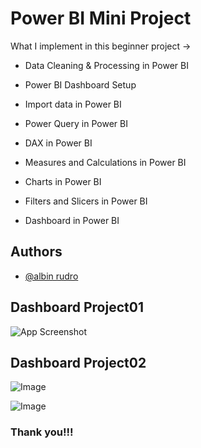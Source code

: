 
# Power BI Mini Project

What I implement in this beginner project ->

- Data Cleaning & Processing in Power BI

- Power BI Dashboard Setup

- Import data in Power BI

- Power Query in Power BI

- DAX in Power BI

- Measures and Calculations in Power BI

- Charts in Power BI

- Filters and Slicers in Power BI

- Dashboard in Power BI 


## Authors

- [@albin rudro](https://github.com/albrud199)


## Dashboard Project01

![App Screenshot](https://github.com/user-attachments/assets/c39b7772-8aeb-434f-b46e-95b8c215b944)

## Dashboard Project02

![Image](https://github.com/user-attachments/assets/4aeb03ae-e1c8-4969-96c2-f657dd0a649e)


![Image](https://github.com/user-attachments/assets/ce288a1e-569e-4ada-937f-7bef1975c1b4)



### Thank you!!!
